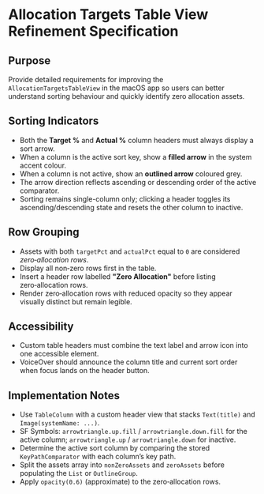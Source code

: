 # Allocation Targets Table View Refinement Specification

## Purpose
Provide detailed requirements for improving the `AllocationTargetsTableView` in the macOS app so users can better understand sorting behaviour and quickly identify zero allocation assets.

## Sorting Indicators
- Both the **Target %** and **Actual %** column headers must always display a sort arrow.
- When a column is the active sort key, show a **filled arrow** in the system accent colour.
- When a column is not active, show an **outlined arrow** coloured grey.
- The arrow direction reflects ascending or descending order of the active comparator.
- Sorting remains single-column only; clicking a header toggles its ascending/descending state and resets the other column to inactive.

## Row Grouping
- Assets with both `targetPct` and `actualPct` equal to `0` are considered *zero‑allocation rows*.
- Display all non‑zero rows first in the table.
- Insert a header row labelled **"Zero Allocation"** before listing zero‑allocation rows.
- Render zero‑allocation rows with reduced opacity so they appear visually distinct but remain legible.

## Accessibility
- Custom table headers must combine the text label and arrow icon into one accessible element.
- VoiceOver should announce the column title and current sort order when focus lands on the header button.

## Implementation Notes
- Use `TableColumn` with a custom header view that stacks `Text(title)` and `Image(systemName: ...)`.
- SF Symbols: `arrowtriangle.up.fill` / `arrowtriangle.down.fill` for the active column; `arrowtriangle.up` / `arrowtriangle.down` for inactive.
- Determine the active sort column by comparing the stored `KeyPathComparator` with each column’s key path.
- Split the assets array into `nonZeroAssets` and `zeroAssets` before populating the `List` or `OutlineGroup`.
- Apply `opacity(0.6)` (approximate) to the zero‑allocation rows.

